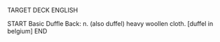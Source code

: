 TARGET DECK
ENGLISH

START
Basic
Duffle
Back: n. (also duffel) heavy woollen cloth. [duffel in belgium]
END

